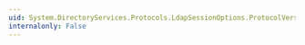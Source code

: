 ```yaml
---
uid: System.DirectoryServices.Protocols.LdapSessionOptions.ProtocolVersion
internalonly: False
---
```

